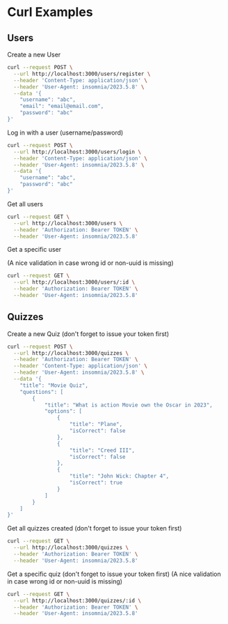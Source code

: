 # Curl Examples

## Users

Create a new User

```bash
curl --request POST \
  --url http://localhost:3000/users/register \
  --header 'Content-Type: application/json' \
  --header 'User-Agent: insomnia/2023.5.8' \
  --data '{
	"username": "abc",
	"email": "email@email.com",
	"password": "abc"
}'
```

Log in with a user (username/password)

```bash
curl --request POST \
  --url http://localhost:3000/users/login \
  --header 'Content-Type: application/json' \
  --header 'User-Agent: insomnia/2023.5.8' \
  --data '{
	"username": "abc",
	"password": "abc"
}'
```

Get all users

```bash
curl --request GET \
  --url http://localhost:3000/users \
  --header 'Authorization: Bearer TOKEN' \
  --header 'User-Agent: insomnia/2023.5.8'
```

Get a specific user

(A nice validation in case wrong id or non-uuid is missing)

```bash
curl --request GET \
  --url http://localhost:3000/users/:id \
  --header 'Authorization: Bearer TOKEN' \
  --header 'User-Agent: insomnia/2023.5.8'
```

## Quizzes

Create a new Quiz (don't forget to issue your token first)

```bash
curl --request POST \
  --url http://localhost:3000/quizzes \
  --header 'Authorization: Bearer TOKEN' \
  --header 'Content-Type: application/json' \
  --header 'User-Agent: insomnia/2023.5.8' \
  --data '{
	"title": "Movie Quiz",
	"questions": [
		{
			"title": "What is action Movie own the Oscar in 2023",
			"options": [
				{
					"title": "Plane",
					"isCorrect": false
				},
				{
					"title": "Creed III",
					"isCorrect": false
				},
				{
					"title": "John Wick: Chapter 4",
					"isCorrect": true
				}
			]
		}
	]
}'
```

Get all quizzes created (don't forget to issue your token first)

```bash
curl --request GET \
  --url http://localhost:3000/quizzes \
  --header 'Authorization: Bearer TOKEN' \
  --header 'User-Agent: insomnia/2023.5.8'
```

Get a specific quiz (don't forget to issue your token first)
(A nice validation in case wrong id or non-uuid is missing)

```bash
curl --request GET \
  --url http://localhost:3000/quizzes/:id \
  --header 'Authorization: Bearer TOKEN' \
  --header 'User-Agent: insomnia/2023.5.8'
```
